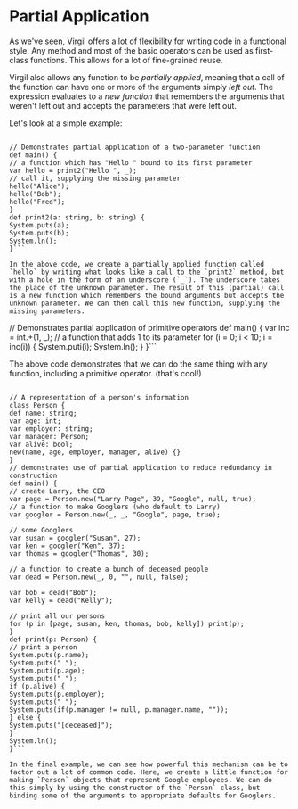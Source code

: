 # Partial Application #

As we've seen, Virgil offers a lot of flexibility for writing code in a functional style. Any method and most of the basic operators can be used as first-class functions. This allows for a lot of fine-grained reuse.

Virgil also allows any function to be _partially applied_, meaning that a call of the function can have one or more of the arguments simply _left out_. The expression evaluates to a _new function_ that remembers the arguments that weren't left out and accepts the parameters that were left out.

Let's look at a simple example:

```

// Demonstrates partial application of a two-parameter function
def main() {
// a function which has "Hello " bound to its first parameter
var hello = print2("Hello ", _);
// call it, supplying the missing parameter
hello("Alice");
hello("Bob");
hello("Fred");
}
def print2(a: string, b: string) {
System.puts(a);
System.puts(b);
System.ln();
}```

In the above code, we create a partially applied function called `hello` by writing what looks like a call to the `print2` method, but with a hole in the form of an underscore (`_`). The underscore takes the place of the unknown parameter. The result of this (partial) call is a new function which remembers the bound arguments but accepts the unknown parameter. We can then call this new function, supplying the missing parameters.

```

// Demonstrates partial application of primitive operators
def main() {
var inc = int.+(1, _); // a function that adds 1 to its parameter
for (i = 0; i < 10; i = inc(i)) {
System.puti(i);
System.ln();
}
}```

The above code demonstrates that we can do the same thing with any function, including a primitive operator. (that's cool!)

```

// A representation of a person's information
class Person {
def name: string;
var age: int;
var employer: string;
var manager: Person;
var alive: bool;
new(name, age, employer, manager, alive) {}
}
// demonstrates use of partial application to reduce redundancy in construction
def main() {
// create Larry, the CEO
var page = Person.new("Larry Page", 39, "Google", null, true);
// a function to make Googlers (who default to Larry)
var googler = Person.new(_, _, "Google", page, true);

// some Googlers
var susan = googler("Susan", 27);
var ken = googler("Ken", 37);
var thomas = googler("Thomas", 30);

// a function to create a bunch of deceased people
var dead = Person.new(_, 0, "", null, false);

var bob = dead("Bob");
var kelly = dead("Kelly");

// print all our persons
for (p in [page, susan, ken, thomas, bob, kelly]) print(p);
}
def print(p: Person) {
// print a person
System.puts(p.name);
System.puts(" ");
System.puti(p.age);
System.puts(" ");
if (p.alive) {
System.puts(p.employer);
System.puts(" ");
System.puts(if(p.manager != null, p.manager.name, ""));
} else {
System.puts("[deceased]");
}
System.ln();
}```

In the final example, we can see how powerful this mechanism can be to factor out a lot of common code. Here, we create a little function for making `Person` objects that represent Google employees. We can do this simply by using the constructor of the `Person` class, but binding some of the arguments to appropriate defaults for Googlers.